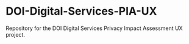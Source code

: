 # DOI-Digital-Services-PIA-UX
Repository for the DOI Digital Services Privacy Impact Assessment UX project.
